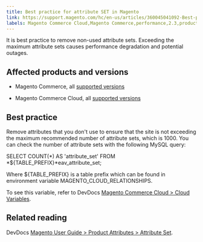 ```yaml
---
title: Best practice for attribute SET in Magento
link: https://support.magento.com/hc/en-us/articles/360045041092-Best-practice-for-attribute-SET-in-Magento
labels: Magento Commerce Cloud,Magento Commerce,performance,2.3,product,MySQL,best practices,2.3.x,2.4,attribute,2.4.x,set
---
```


It is best practice to remove non-used attribute sets. Exceeding the maximum attribute sets causes performance degradation and potential outages.

## Affected products and versions

* Magento Commerce, all [supported versions](https://magento.com/sites/default/files/magento-software-lifecycle-policy.pdf)

* Magento Commerce Cloud, all [supported versions](https://magento.com/sites/default/files/magento-software-lifecycle-policy.pdf)

## Best practice

Remove attributes that you don't use to ensure that the site is not exceeding the maximum recommended number of attribute sets, which is 1000. You can check the number of attribute sets with the following MySQL query:  
   
 SELECT COUNT(*) AS 'attribute\_set' FROM *${TABLE\_PREFIX}*eav\_attribute\_set;

Where ${TABLE\_PREFIX} is a table prefix which can be found in environment variable MAGENTO\_CLOUD\_RELATIONSHIPS.

To see this variable, refer to DevDocs [Magento Commerce Cloud > Cloud Variables](https://devdocs.magento.com/cloud/env/variables-cloud.html). 

## Related reading

DevDocs [Magento User Guide > Product Attributes > Attribute Set](https://docs.magento.com/user-guide/stores/attribute-sets.html?itm_source=devdocs&itm_medium=quick_search&itm_campaign=federated_search&itm_term=attribut&_ga=2.117581577.1025526503.1592831910-1966917137.1591621744).

